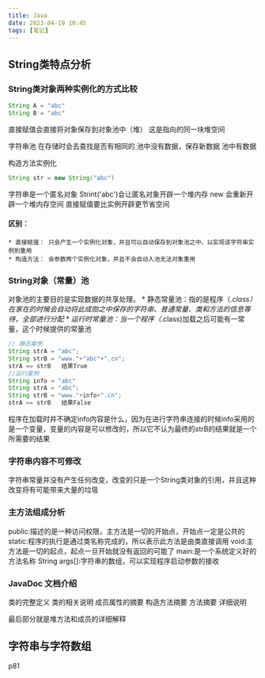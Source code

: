 ```yaml
---
title: Java
date: 2023-04-19 10:45
tags: [笔记]
---
```

## String类特点分析
### String类对象两种实例化的方式比较
``` java
String A = "abc"
String B = "abc"
```
直接赋值会直接将对象保存到对象池中（堆）
这是指向的同一块堆空间

字符串池
在存储时会去查找是否有相同的
池中没有数据，保存新数据
池中有数据

构造方法实例化
``` java
String str = new String("abc")
```
字符串是一个匿名对象
Strint('abc')会让匿名对象开辟一个堆内存
new 会重新开辟一个堆内存空间
直接赋值要比实例开辟更节省空间

#### 区别：
    * 直接赋值： 只会产生一个实例化对象，并且可以自动保存到对象池之中，以实现该字符串实例到重用
    * 构造方法： 会参数两个实例化对象，并且不会自动入池无法对象重用

### String对象（常量）池
对象池的主要目的是实现数据的共享处理。
    * 静态常量池：指的是程序（*.class）在家在的时候会自动将此成勋之中保存的字符串、普通常量、类和方法的信息等待，全部进行分配
    * 运行时常量池：当一个程序（*.class)加载之后可能有一常量，这个时候提供的常量池
```Java
// 静态案例
String strA = "abc";
String strB = "www."+"abc"+".cn";
strA == strB   结果True
//运行案例
String info = "abc"
String strA = "abc";
String strB = "www."+info+".cn";
strA == strB   结果False
```
程序在加载时并不确定info内容是什么，因为在进行字符串连接的时候info采用的是一个变量，变量的内容是可以修改的，所以它不认为最终的strB的结果就是一个所需要的结果

### 字符串内容不可修改
字符串常量并没有产生任何改变，改变的只是一个String类对象的引用，并且这种改变将有可能带来大量的垃圾


### 主方法组成分析
public:描述的是一种访问权限，主方法是一切的开始点，开始点一定是公共的
static:程序的执行是通过类名称完成的，所以表示此方法是由类直接调用
void:主方法是一切的起点，起点一旦开始就没有返回的可能了
main:是一个系统定义好的方法名称
String args[]:字符串的数组，可以实现程序启动参数的接收

### JavaDoc 文档介绍

类的完整定义
类的相关说明
成员属性的摘要
构造方法摘要
方法摘要
详细说明

最后部分就是堆方法和成员的详细解释

## 字符串与字符数组
p81
